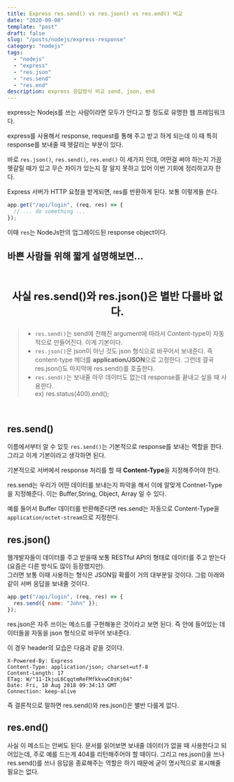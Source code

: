```yaml
---
title: Express res.send() vs res.json() vs res.end() 비교
date: "2020-09-08"
template: "post"
draft: false
slug: "/posts/nodejs/express-response"
category: "nodejs"
tags:
  - "nodejs"
  - "express"
  - "res.json"
  - "res.send"
  - "res.end"
description: express 응답방식 비교 send, json, end
---
```


express는 Nodejs를 쓰는 사람이라면 모두가 안다고 할 정도로 유명한 웹 프레임워크다.

express를 사용해서 response, request를 통해 주고 받고 하게 되는데 이 때 특히 response를 보내줄 때 헷갈리는 부분이 있다.

바로 `res.json()`, `res.send()`, `res.end()` 이 세가지 인데, 어떤걸 써야 하는지 가끔 헷갈릴 때가 있고 무슨 차이가 있는지 잘 알지 못하고 있어 이번 기회에 정리하고자 한다.

Express 서버가 HTTP 요청을 받게되면, res를 반환하게 된다. 보통 이렇게들 쓴다.

```js
app.get("/api/login", (req, res) => {
  // ... do something ...
});
```

이때 `res`는 NodeJs만의 업그레이드된 response object이다.

## 바쁜 사람들 위해 짧게 설명해보면...

<Br>

<p style="font-size:1.5rem; font-weight:bold; text-align:center;">사실 res.send()와 res.json()은 별반 다를바 없다.</p>

> - `res.send()`는 send에 전해진 argument에 따라서 Content-type이 자동적으로 만들어진다. 이게 기본이다.<br>
> - `res.json()`은 json이 아닌 것도 json 형식으로 바꾸어서 보내준다. 즉 content-type 헤더를 **application/JSON**으로 고정한다. 그런데 결국 res.json()도 마지막에 res.send()를 호출한다.<br>
> - `res.send()`는 보내줄 아무 데이터도 없는데 response를 끝내고 싶을 때 사용한다.<br> ex) res.status(400).end();

  <br>

## res.send()

이름에서부터 알 수 있듯 `res.send()`는 기본적으로 response를 보내는 역할을 한다. 그리고 이게 기본이라고 생각하면 된다.

기본적으로 서버에서 response 처리를 할 때 **Content-Type**을 지정해주어야 한다.

res.send는 우리가 어떤 데이터를 보내는지 파악을 해서 이에 알맞게 Contnet-Type을 지정해준다. 이는 Buffer,String, Object, Array 일 수 있다.

예를 들어서 Buffer 데이터를 반환해준다면 res.send는 자동으로 Content-Type을 `application/octet-stream`으로 지정한다.

## res.json()

웹개발자들이 데이터를 주고 받을때 보통 RESTful API의 형태로 데이터를 주고 받는다(요즘은 다른 방식도 많이 등장했지만). <br>그러면 보통 이때 사용하는 형식은 JSON일 확률이 거의 대부분일 것이다. 그럼 아래와 같이 서버 응답을 보내줄 것이다.

```js
app.get("/api/login", (req, res) => {
  res.send({ name: "John" });
});
```

res.json은 자주 쓰이는 메소드를 구현해놓은 것이라고 보면 된다. 즉 안에 들어있는 데이터들을 자동을 json 형식으로 바꾸어 보내준다.

이 경우 header의 모습은 다음과 같을 것이다.

```curl
X-Powered-By: Express
Content-Type: application/json; charset=utf-8
Content-Length: 17
ETag: W/"11-IkjuL6CqqtmReFMfkkvwC0sKj04"
Date: Fri, 10 Aug 2018 09:34:13 GMT
Connection: keep-alive

```

즉 결론적으로 말하면 res.send()와 res.json()은 별반 다를게 없다.

## res.end()

사실 이 메소드는 안써도 된다. 문서를 읽어보면 보내줄 데이터가 없을 때 사용한다고 되어있는데, 주로 예를 드는게 404를 리턴해주어야 할 때이다.
그리고 res.json()을 쓰나 res.send()를 쓰나 응답을 종료해주는 역할은 하기 때문에 굳이 명시적으로 표시해줄 필요는 없다.
